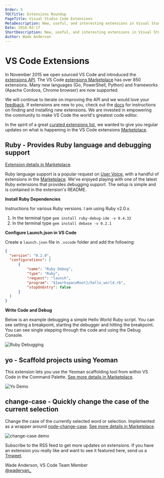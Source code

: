 ```yaml
---
Order: 5
TOCTitle: Extensions Roundup
PageTitle: Visual Studio Code Extensions
MetaDescription: New, useful, and interesting extensions in Visual Studio Code. 
Date: 2016-03-17
ShortDescription: New, useful, and interesting extensions in Visual Studio Code.
Author: Wade Anderson
---
```


# VS Code Extensions

In November 2015 we open sourced VS Code and introduced the [extensions API](http://code.visualstudio.com/docs/extensionAPI/vscode-api). 
The VS Code [extensions Marketplace](https://marketplace.visualstudio.com/VSCode) has over 850 extensions. Many new languages (Go, PowerShell, Python) and frameworks (Apache Cordova, Chrome browser) are now supported.

We will continue to iterate on improving the API and we would love your [feedback](https://github.com/Microsoft/vscode/issues). If extensions are new to 
you, check out the [docs](http://code.visualstudio.com/docs/editor/extension-gallery) for instructions on finding and installing new extensions. We are invested
in empowering the community to make VS Code the world's greatest code editor.

In the spirit of a great [curated extensions list](https://github.com/viatsko/awesome-vscode), we wanted to give you regular updates on what is happening in the VS Code extensions [Marketplace](https://marketplace.visualstudio.com/VSCode). 

## Ruby - Provides Ruby language and debugging support

[Extension details in Marketplace](https://marketplace.visualstudio.com/items?itemName=rebornix.Ruby). 

Ruby language support is a popular request on [User Voice](https://visualstudio.uservoice.com/forums/293070-visual-studio-code?query=ruby), with a handful of extensions
in the [Marketplace](https://marketplace.visualstudio.com/search?term=ruby&target=VSCode&sortBy=UpdatedDate). We've enjoyed playing with one of the latest
Ruby extensions that provides debugging support. The setup is simple and is contained
in the extension's README. 

**Install Ruby Dependencies**

Instructions for various Ruby versions. I am using Ruby v2.0.x.
1. In the terminal type `gem install ruby-debug-ide -v 0.4.32`
2. In the terminal type `gem install debase -v 0.2.1`

**Configure Launch.json in VS Code**

Create a `launch.json` file in `.vscode` folder and add the following:

```json
{
  "version": "0.2.0",
  "configurations": [
      {
          "name": "Ruby Debug",
          "type": "Ruby",
          "request": "launch",
          "program": "${workspaceRoot}/hello_world.rb",
          "stopOnEntry": false
      }
  ]
}
```

**Write Code and Debug**

Below is an example debugging a simple Hello World Ruby script. You can see setting a breakpoint, starting the debugger and hitting the breakpoint. You can see single stepping through the code and using the Debug Console.

![Ruby Debugging](2016_03_11_ruby_debugging.gif)

## yo - Scaffold projects using Yeoman

This extension lets you use the Yeoman scaffolding tool from within VS Code in the Command Palette. [See more details in Marketplace](https://marketplace.visualstudio.com/items?itemName=samverschueren.yo). 

![Yo Demo](2016_03_11_yo_demo.gif)

## change-case - Quickly change the case of the current selection

Change the case of the currently selected word or selection. Implemented as a wrapper around
[node-change-case](https://github.com/blakeembrey/node-change-case). [See more details in Marketplace](https://marketplace.visualstudio.com/items?itemName=wmaurer.change-case). 

![change-case demo](2016_03_11_change-case_demo.gif)

Subscribe to the RSS feed to get more updates on extensions. If you have an extension you 
really like and want to see it featured here, send us a [Tmweet](https://twitter.com/code). 

Wade Anderson, VS Code Team Member <br>
[@waderyan_](https://twitter.com/waderyan_)
